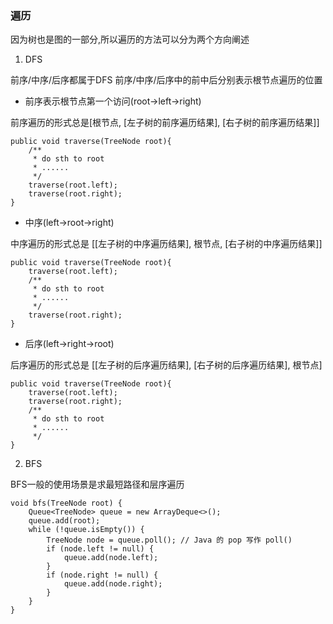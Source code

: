### 遍历
因为树也是图的一部分,所以遍历的方法可以分为两个方向阐述
1. DFS

前序/中序/后序都属于DFS
前序/中序/后序中的前中后分别表示根节点遍历的位置
* 前序表示根节点第一个访问(root->left->right)
  
前序遍历的形式总是[根节点, [左子树的前序遍历结果], [右子树的前序遍历结果]]

```text
public void traverse(TreeNode root){
    /**
     * do sth to root
     * ......
     */
    traverse(root.left);
    traverse(root.right);
}
```
* 中序(left->root->right)
  
中序遍历的形式总是
[[左子树的中序遍历结果], 根节点, [右子树的中序遍历结果]]
```text
public void traverse(TreeNode root){
    traverse(root.left);
    /**
     * do sth to root
     * ......
     */
    traverse(root.right);
}
```
* 后序(left->right->root)

后序遍历的形式总是
[[左子树的后序遍历结果], [右子树的后序遍历结果], 根节点]
```text
public void traverse(TreeNode root){
    traverse(root.left);
    traverse(root.right);
    /**
     * do sth to root
     * ......
     */
}
```

2. BFS

BFS一般的使用场景是求最短路径和层序遍历
```text
void bfs(TreeNode root) {
    Queue<TreeNode> queue = new ArrayDeque<>();
    queue.add(root);
    while (!queue.isEmpty()) {
        TreeNode node = queue.poll(); // Java 的 pop 写作 poll()
        if (node.left != null) {
            queue.add(node.left);
        }
        if (node.right != null) {
            queue.add(node.right);
        }
    }
}
```



